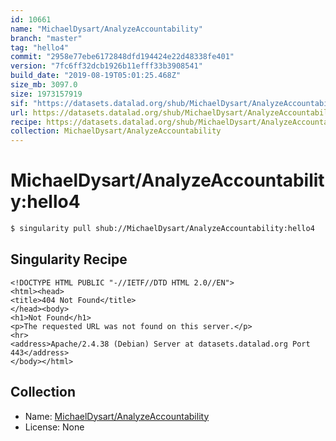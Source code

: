```yaml
---
id: 10661
name: "MichaelDysart/AnalyzeAccountability"
branch: "master"
tag: "hello4"
commit: "2958e77ebe6172848dfd194424e22d48338fe401"
version: "7fc6ff32dcb1926b11efff33b3908541"
build_date: "2019-08-19T05:01:25.468Z"
size_mb: 3097.0
size: 1973157919
sif: "https://datasets.datalad.org/shub/MichaelDysart/AnalyzeAccountability/hello4/2019-08-19-2958e77e-7fc6ff32/7fc6ff32dcb1926b11efff33b3908541.sif"
url: https://datasets.datalad.org/shub/MichaelDysart/AnalyzeAccountability/hello4/2019-08-19-2958e77e-7fc6ff32/
recipe: https://datasets.datalad.org/shub/MichaelDysart/AnalyzeAccountability/hello4/2019-08-19-2958e77e-7fc6ff32/Singularity
collection: MichaelDysart/AnalyzeAccountability
---
```


# MichaelDysart/AnalyzeAccountability:hello4

```bash
$ singularity pull shub://MichaelDysart/AnalyzeAccountability:hello4
```

## Singularity Recipe

```singularity
<!DOCTYPE HTML PUBLIC "-//IETF//DTD HTML 2.0//EN">
<html><head>
<title>404 Not Found</title>
</head><body>
<h1>Not Found</h1>
<p>The requested URL was not found on this server.</p>
<hr>
<address>Apache/2.4.38 (Debian) Server at datasets.datalad.org Port 443</address>
</body></html>
```

## Collection

 - Name: [MichaelDysart/AnalyzeAccountability](https://github.com/MichaelDysart/AnalyzeAccountability)
 - License: None


